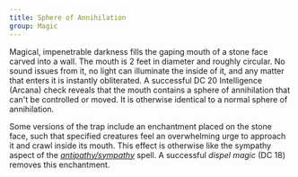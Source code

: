 ```yaml
---
title: Sphere of Annihilation
group: Magic
---
```


Magical, impenetrable darkness fills the gaping mouth of a stone face carved into a wall. The mouth is 2 feet in diameter and roughly circular. No sound issues from it, no light can illuminate the inside of it, and any matter that enters it is instantly obliterated.  A successful DC 20 Intelligence (Arcana) check reveals that the mouth contains a sphere of annihilation that can't be controlled or moved. It is otherwise identical to a normal sphere of annihilation.

Some versions of the trap include an enchantment placed on the stone face, such that specified creatures feel an overwhelming urge to approach it and crawl inside its mouth. This effect is otherwise like the sympathy aspect of the *[antipathy/sympathy](/spells/antipathy-sympathy/)* spell. A successful *dispel magic* (DC 18) removes this enchantment.

